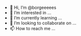 - 👋 Hi, I’m @borgeeeees
- 👀 I’m interested in ...
- 🌱 I’m currently learning ...
- 💞️ I’m looking to collaborate on ...
- 📫 How to reach me ...

<!---
borgeeeees/borgeeeees is a ✨ special ✨ repository because its `README.md` (this file) appears on your GitHub profile.
You can click the Preview link to take a look at your changes.
--->
